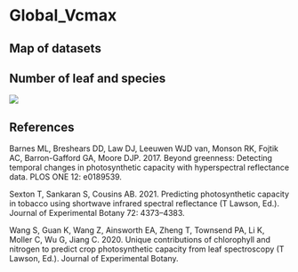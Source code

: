 # Global_Vcmax


## Map of datasets

## Number of leaf and species

![](https://github.com/TESTgroup-BNL/Global_Vcmax/blob/main/Map_datasets.jpeg&v=4&s=200)

## References
Barnes ML, Breshears DD, Law DJ, Leeuwen WJD van, Monson RK, Fojtik AC, Barron-Gafford GA, Moore DJP. 2017. Beyond greenness: Detecting temporal changes in photosynthetic capacity with hyperspectral reflectance data. PLOS ONE 12: e0189539.

Sexton T, Sankaran S, Cousins AB. 2021. Predicting photosynthetic capacity in tobacco using shortwave infrared spectral reflectance (T Lawson, Ed.). Journal of Experimental Botany 72: 4373–4383.

Wang S, Guan K, Wang Z, Ainsworth EA, Zheng T, Townsend PA, Li K, Moller C, Wu G, Jiang C. 2020. Unique contributions of chlorophyll and nitrogen to predict crop photosynthetic capacity from leaf spectroscopy (T Lawson, Ed.). Journal of Experimental Botany.
